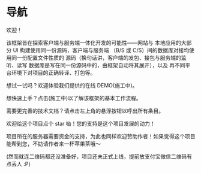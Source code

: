 # 导航

欢迎！

该框架皆在探索客户端与服务端一体化开发的可能性——网站与
本地应用的大部分 UI 构建使用同一份源码，客户端与服务端
（B/S 或 C/S）间的数据库对接均使用同一份配置文件性质的
源码（换句话讲，客户端的发包、接包与服务端的监听、读写
数据库是写在同一份源码中的，由框架自动将其展开），以及
再不同平台环境下对项目的正确转译、打包等。

想试一试吗？欢迎体验我们提供的在线 DEMO(施工中)。

想快速上手？点击(施工中)以了解该框架的基本工作流程。

需要更完善的技术文档？请点击左上角的悬浮按钮以呼出所有条目。

欢迎给这个项目点个 star 呦！您的支持是这个项目发展的动力！

项目所在的服务器需要资金的支持，为此也同样欢迎赞助作者！如果觉得这个项目能帮到您，不妨请作者来一杯苹果茶哦～

(然而就连二维码都还没准备好，项目还未正式上线，提前放支付宝微信二维码有点丢人 :P)


